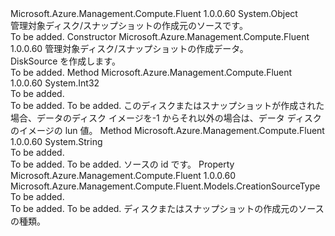 <Type Name="CreationSource" FullName="Microsoft.Azure.Management.Compute.Fluent.Models.CreationSource">
  <TypeSignature Language="C#" Value="public class CreationSource" />
  <TypeSignature Language="ILAsm" Value=".class public auto ansi beforefieldinit CreationSource extends System.Object" />
  <TypeSignature Language="DocId" Value="T:Microsoft.Azure.Management.Compute.Fluent.Models.CreationSource" />
  <TypeSignature Language="VB.NET" Value="Public Class CreationSource" />
  <TypeSignature Language="F#" Value="type CreationSource = class" />
  <AssemblyInfo>
    <AssemblyName>Microsoft.Azure.Management.Compute.Fluent</AssemblyName>
    <AssemblyVersion>1.0.0.60</AssemblyVersion>
  </AssemblyInfo>
  <Base>
    <BaseTypeName>System.Object</BaseTypeName>
  </Base>
  <Interfaces />
  <Docs>
    <summary>
             管理対象ディスク/スナップショットの作成元のソースです。
             </summary>
    <remarks>To be added.</remarks>
  </Docs>
  <Members>
    <Member MemberName=".ctor">
      <MemberSignature Language="C#" Value="public CreationSource (Microsoft.Azure.Management.Compute.Fluent.Models.CreationData creationData);" />
      <MemberSignature Language="ILAsm" Value=".method public hidebysig specialname rtspecialname instance void .ctor(class Microsoft.Azure.Management.Compute.Fluent.Models.CreationData creationData) cil managed" />
      <MemberSignature Language="DocId" Value="M:Microsoft.Azure.Management.Compute.Fluent.Models.CreationSource.#ctor(Microsoft.Azure.Management.Compute.Fluent.Models.CreationData)" />
      <MemberSignature Language="F#" Value="new Microsoft.Azure.Management.Compute.Fluent.Models.CreationSource : Microsoft.Azure.Management.Compute.Fluent.Models.CreationData -&gt; Microsoft.Azure.Management.Compute.Fluent.Models.CreationSource" Usage="new Microsoft.Azure.Management.Compute.Fluent.Models.CreationSource creationData" />
      <MemberType>Constructor</MemberType>
      <AssemblyInfo>
        <AssemblyName>Microsoft.Azure.Management.Compute.Fluent</AssemblyName>
        <AssemblyVersion>1.0.0.60</AssemblyVersion>
      </AssemblyInfo>
      <Parameters>
        <Parameter Name="creationData" Type="Microsoft.Azure.Management.Compute.Fluent.Models.CreationData" />
      </Parameters>
      <Docs>
        <param name="creationData">管理対象ディスク/スナップショットの作成データ。</param>
        <summary>
             DiskSource を作成します。
             </summary>
        <remarks>To be added.</remarks>
      </Docs>
    </Member>
    <Member MemberName="SourceDataDiskImageLun">
      <MemberSignature Language="C#" Value="public int SourceDataDiskImageLun ();" />
      <MemberSignature Language="ILAsm" Value=".method public hidebysig instance int32 SourceDataDiskImageLun() cil managed" />
      <MemberSignature Language="DocId" Value="M:Microsoft.Azure.Management.Compute.Fluent.Models.CreationSource.SourceDataDiskImageLun" />
      <MemberSignature Language="VB.NET" Value="Public Function SourceDataDiskImageLun () As Integer" />
      <MemberSignature Language="F#" Value="member this.SourceDataDiskImageLun : unit -&gt; int" Usage="creationSource.SourceDataDiskImageLun " />
      <MemberType>Method</MemberType>
      <AssemblyInfo>
        <AssemblyName>Microsoft.Azure.Management.Compute.Fluent</AssemblyName>
        <AssemblyVersion>1.0.0.60</AssemblyVersion>
      </AssemblyInfo>
      <ReturnValue>
        <ReturnType>System.Int32</ReturnType>
      </ReturnValue>
      <Parameters />
      <Docs>
        <summary>To be added.</summary>
        <returns>To be added.</returns>
        <remarks>To be added.</remarks>
        <return>
             このディスクまたはスナップショットが作成された場合、データのディスク イメージを-1 からそれ以外の場合は、データ ディスクのイメージの lun 値。
             </return>
      </Docs>
    </Member>
    <Member MemberName="SourceId">
      <MemberSignature Language="C#" Value="public string SourceId ();" />
      <MemberSignature Language="ILAsm" Value=".method public hidebysig instance string SourceId() cil managed" />
      <MemberSignature Language="DocId" Value="M:Microsoft.Azure.Management.Compute.Fluent.Models.CreationSource.SourceId" />
      <MemberSignature Language="VB.NET" Value="Public Function SourceId () As String" />
      <MemberSignature Language="F#" Value="member this.SourceId : unit -&gt; string" Usage="creationSource.SourceId " />
      <MemberType>Method</MemberType>
      <AssemblyInfo>
        <AssemblyName>Microsoft.Azure.Management.Compute.Fluent</AssemblyName>
        <AssemblyVersion>1.0.0.60</AssemblyVersion>
      </AssemblyInfo>
      <ReturnValue>
        <ReturnType>System.String</ReturnType>
      </ReturnValue>
      <Parameters />
      <Docs>
        <summary>To be added.</summary>
        <returns>To be added.</returns>
        <remarks>To be added.</remarks>
        <return>ソースの id です。</return>
      </Docs>
    </Member>
    <Member MemberName="Type">
      <MemberSignature Language="C#" Value="public Microsoft.Azure.Management.Compute.Fluent.Models.CreationSourceType Type { get; }" />
      <MemberSignature Language="ILAsm" Value=".property instance valuetype Microsoft.Azure.Management.Compute.Fluent.Models.CreationSourceType Type" />
      <MemberSignature Language="DocId" Value="P:Microsoft.Azure.Management.Compute.Fluent.Models.CreationSource.Type" />
      <MemberSignature Language="VB.NET" Value="Public ReadOnly Property Type As CreationSourceType" />
      <MemberSignature Language="F#" Value="member this.Type : Microsoft.Azure.Management.Compute.Fluent.Models.CreationSourceType" Usage="Microsoft.Azure.Management.Compute.Fluent.Models.CreationSource.Type" />
      <MemberType>Property</MemberType>
      <AssemblyInfo>
        <AssemblyName>Microsoft.Azure.Management.Compute.Fluent</AssemblyName>
        <AssemblyVersion>1.0.0.60</AssemblyVersion>
      </AssemblyInfo>
      <ReturnValue>
        <ReturnType>Microsoft.Azure.Management.Compute.Fluent.Models.CreationSourceType</ReturnType>
      </ReturnValue>
      <Docs>
        <summary>To be added.</summary>
        <value>To be added.</value>
        <remarks>To be added.</remarks>
        <return>ディスクまたはスナップショットの作成元のソースの種類。</return>
      </Docs>
    </Member>
  </Members>
</Type>